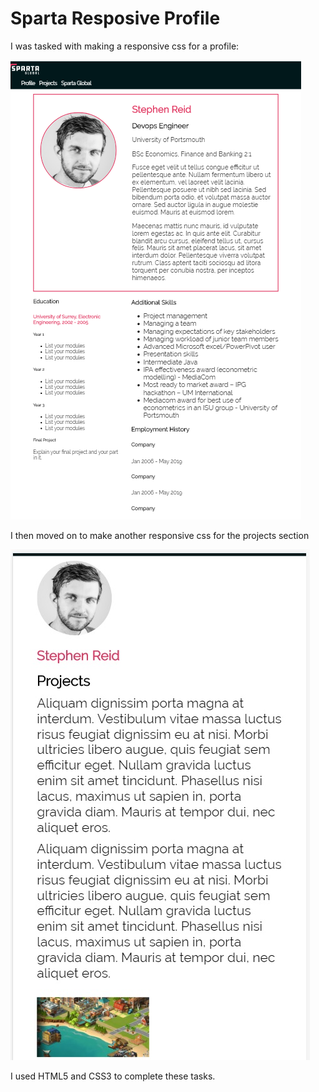 # Sparta Resposive Profile

I was tasked with making a responsive css for a profile:

![Profile](Profile.png)

I then moved on to make another responsive css for the projects section

![Projects](Projects.jpg)

I used HTML5 and CSS3 to complete these tasks.
